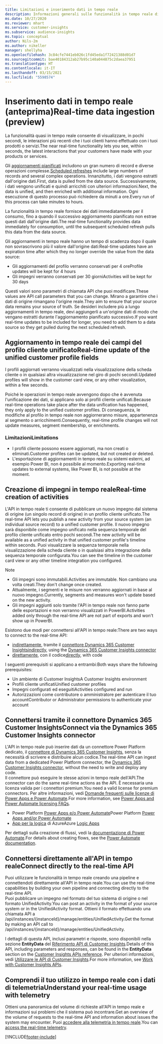 ```yaml
---
title: Limitazioni e inserimento dati in tempo reale
description: Informazioni generali sulle funzionalità in tempo reale di Audience Insights.
ms.date: 10/27/2020
ms.reviewer: mhart
ms.service: customer-insights
ms.subservice: audience-insights
ms.topic: conceptual
author: Nils-2m
ms.author: nikeller
manager: shellyha
ms.openlocfilehash: 3c84cfe7441eb026c1fd45eda1f72421388d01d7
ms.sourcegitcommit: bae40184312ab27b95c140a044875c2daea37951
ms.translationtype: HT
ms.contentlocale: it-IT
ms.lasthandoff: 03/15/2021
ms.locfileid: "5598574"
---
```

# <a name="real-time-data-ingestion-preview"></a><span data-ttu-id="f2c09-103">Inserimento dati in tempo reale (anteprima)</span><span class="sxs-lookup"><span data-stu-id="f2c09-103">Real-time data ingestion (preview)</span></span>

<span data-ttu-id="f2c09-104">La funzionalità quasi in tempo reale consente di visualizzare, in pochi secondi, le interazioni più recenti che i tuoi clienti hanno effettuato con i tuoi prodotti o servizi.</span><span class="sxs-lookup"><span data-stu-id="f2c09-104">The near real-time functionality lets you see, within seconds, the latest interactions that your customers have made with your products or services.</span></span>

<span data-ttu-id="f2c09-105">Gli [aggiornamenti pianificati](system.md#schedule-tab) includono un gran numero di record e diverse operazioni complesse.</span><span class="sxs-lookup"><span data-stu-id="f2c09-105">[Scheduled refreshes](system.md#schedule-tab) include large numbers of records and several complex operations.</span></span> <span data-ttu-id="f2c09-106">Innanzitutto, i dati vengono estratti dall'origine dati.</span><span class="sxs-lookup"><span data-stu-id="f2c09-106">First, data is pulled from the data source.</span></span> <span data-ttu-id="f2c09-107">Successivamente, i dati vengono unificati e quindi arricchiti con ulteriori informazioni.</span><span class="sxs-lookup"><span data-stu-id="f2c09-107">Next, the data is unified, and then enriched with additional information.</span></span> <span data-ttu-id="f2c09-108">Ogni esecuzione di questo processo può richiedere da minuti a ore.</span><span class="sxs-lookup"><span data-stu-id="f2c09-108">Every run of this process can take minutes to hours.</span></span>

<span data-ttu-id="f2c09-109">La funzionalità in tempo reale fornisce dei dati immediatamente per il consumo, fino a quando il successivo aggiornamento pianificato non estrae questi dati dall'origine dati.</span><span class="sxs-lookup"><span data-stu-id="f2c09-109">The real-time functionality provides data immediately for consumption, until the subsequent scheduled refresh pulls this data from the data source.</span></span>

<span data-ttu-id="f2c09-110">Gli aggiornamenti in tempo reale hanno un tempo di scadenza dopo il quale non sovrascrivono più il valore dall'origine dati:</span><span class="sxs-lookup"><span data-stu-id="f2c09-110">Real-time updates have an expiration time after which they no longer override the value from the data source:</span></span>

- <span data-ttu-id="f2c09-111">Gli aggiornamenti del profilo verranno conservati per 4 ore</span><span class="sxs-lookup"><span data-stu-id="f2c09-111">Profile updates will be kept for 4 hours</span></span>
- <span data-ttu-id="f2c09-112">Gli impegni verranno conservati per 30 giorni</span><span class="sxs-lookup"><span data-stu-id="f2c09-112">Activities will be kept for 30 days</span></span>

<span data-ttu-id="f2c09-113">Questi valori sono parametri di chiamata API che puoi modificare.</span><span class="sxs-lookup"><span data-stu-id="f2c09-113">These values are API call parameters that you can change.</span></span> <span data-ttu-id="f2c09-114">Mirano a garantire che i dati di origine rimangano l'origine reale.</span><span class="sxs-lookup"><span data-stu-id="f2c09-114">They aim to ensure that your source data remains your source of truth.</span></span> <span data-ttu-id="f2c09-115">Se desideri includere più a lungo aggiornamenti in tempo reale, devi aggiungerli a un'origine dati di modo che vengano estratti durante l'aggiornamento pianificato successivo.</span><span class="sxs-lookup"><span data-stu-id="f2c09-115">If you want real-time updates to be included for longer, you need to add them to a data source so they get pulled during the next scheduled refresh.</span></span>

## <a name="real-time-update-of-the-unified-customer-profile-fields"></a><span data-ttu-id="f2c09-116">Aggiornamento in tempo reale dei campi del profilo cliente unificato</span><span class="sxs-lookup"><span data-stu-id="f2c09-116">Real-time update of the unified customer profile fields</span></span>

<span data-ttu-id="f2c09-117">I profili aggiornati verranno visualizzati nella visualizzazione della scheda cliente o in qualsiasi altra visualizzazione nel giro di pochi secondi.</span><span class="sxs-lookup"><span data-stu-id="f2c09-117">Updated profiles will show in the customer card view, or any other visualization, within a few seconds.</span></span>

<span data-ttu-id="f2c09-118">Poiché le operazioni in tempo reale avvengono dopo che è avvenuta l'unificazione dei dati, si applicano solo ai profili cliente unificati.</span><span class="sxs-lookup"><span data-stu-id="f2c09-118">Because real-time operations take place after the data unification has happened, they only apply to the unified customer profiles.</span></span> <span data-ttu-id="f2c09-119">Di conseguenza, le modifiche al profilo in tempo reale non aggiorneranno misure, appartenenza al segmento o arricchimenti.</span><span class="sxs-lookup"><span data-stu-id="f2c09-119">Consequently, real-time profile changes will not update measures, segment membership, or enrichments.</span></span>

### <a name="limitations"></a><span data-ttu-id="f2c09-120">Limitazioni</span><span class="sxs-lookup"><span data-stu-id="f2c09-120">Limitations</span></span>

- <span data-ttu-id="f2c09-121">I profili cliente possono essere aggiornati, ma non creati o eliminati.</span><span class="sxs-lookup"><span data-stu-id="f2c09-121">Customer profiles can be updated, but not created or deleted.</span></span>
- <span data-ttu-id="f2c09-122">L'esportazione di aggiornamenti in tempo reale su sistemi esterni, ad esempio Power BI, non è possibile al momento.</span><span class="sxs-lookup"><span data-stu-id="f2c09-122">Exporting real-time updates to external systems, like Power BI, is not possible at the moment.</span></span>

## <a name="real-time-creation-of-activities"></a><span data-ttu-id="f2c09-123">Creazione di impegni in tempo reale</span><span class="sxs-lookup"><span data-stu-id="f2c09-123">Real-time creation of activities</span></span>

<span data-ttu-id="f2c09-124">L'API in tempo reale ti consente di pubblicare un nuovo impegno dal sistema di origine (un singolo record di origine) in un profilo cliente unificato.</span><span class="sxs-lookup"><span data-stu-id="f2c09-124">The real-time API lets you publish a new activity from your source system (an individual source record) to a unified customer profile.</span></span> <span data-ttu-id="f2c09-125">Il nuovo impegno sarà disponibile come impegno unificato nella sequenza temporale del profilo cliente unificato entro pochi secondi.</span><span class="sxs-lookup"><span data-stu-id="f2c09-125">The new activity will be available as a unified activity in that unified customer profile's timeline within seconds.</span></span> <span data-ttu-id="f2c09-126">Puoi visualizzare la sequenza temporale nella visualizzazione della scheda cliente o in qualsiasi altra integrazione della sequenza temporale configurata.</span><span class="sxs-lookup"><span data-stu-id="f2c09-126">You can see the timeline in the customer card view or any other timeline integration you configured.</span></span>

> [!NOTE]
>
> - <span data-ttu-id="f2c09-127">Gli impegni sono immutabili.</span><span class="sxs-lookup"><span data-stu-id="f2c09-127">Activities are immutable.</span></span> <span data-ttu-id="f2c09-128">Non cambiano una volta creati.</span><span class="sxs-lookup"><span data-stu-id="f2c09-128">They don't change once created.</span></span>
> - <span data-ttu-id="f2c09-129">Attualmente, i segmenti e le misure non verranno aggiornati in base al nuovo impegno.</span><span class="sxs-lookup"><span data-stu-id="f2c09-129">Currently, segments and measures won't update based on the new activity.</span></span>
> - <span data-ttu-id="f2c09-130">Gli impegni aggiunti solo tramite l'API in tempo reale non fanno parte delle esportazioni e non verranno visualizzati in PowerBI.</span><span class="sxs-lookup"><span data-stu-id="f2c09-130">Activities added only through the real-time API are not part of exports and won't show up in PowerBI.</span></span>

<span data-ttu-id="f2c09-131">Esistono due modi per connettersi all'API in tempo reale:</span><span class="sxs-lookup"><span data-stu-id="f2c09-131">There are two ways to connect to the real-time API:</span></span>

- <span data-ttu-id="f2c09-132">[indirettamente](#connect-via-the-dynamics-365-customer-insights-connector), tramite il [connettore Dynamics 365 Customer Insights](/connectors/customerinsights/)</span><span class="sxs-lookup"><span data-stu-id="f2c09-132">[indirectly](#connect-via-the-dynamics-365-customer-insights-connector), using the [Dynamics 365 Customer Insights connector](/connectors/customerinsights/)</span></span>
- <span data-ttu-id="f2c09-133">[direttamente](#connect-directly-to-the-real-time-api), con il codice</span><span class="sxs-lookup"><span data-stu-id="f2c09-133">[directly](#connect-directly-to-the-real-time-api), with code</span></span>

<span data-ttu-id="f2c09-134">I seguenti prerequisiti si applicano a entrambi:</span><span class="sxs-lookup"><span data-stu-id="f2c09-134">Both ways share the following prerequisites:</span></span>

- <span data-ttu-id="f2c09-135">Un ambiente di Customer Insights</span><span class="sxs-lookup"><span data-stu-id="f2c09-135">A Customer Insights environment</span></span>
- <span data-ttu-id="f2c09-136">Profili cliente unificati</span><span class="sxs-lookup"><span data-stu-id="f2c09-136">Unified customer profiles</span></span>
- <span data-ttu-id="f2c09-137">Impegni configurati ed eseguiti</span><span class="sxs-lookup"><span data-stu-id="f2c09-137">Activities configured and run</span></span>
- <span data-ttu-id="f2c09-138">Autorizzazioni come contributore o amministratore per autenticare il tuo account</span><span class="sxs-lookup"><span data-stu-id="f2c09-138">Contributor or Administrator permissions to authenticate your account</span></span>

## <a name="connect-via-the-dynamics-365-customer-insights-connector"></a><span data-ttu-id="f2c09-139">Connettersi tramite il connettore Dynamics 365 Customer Insights</span><span class="sxs-lookup"><span data-stu-id="f2c09-139">Connect via the Dynamics 365 Customer Insights connector</span></span>

<span data-ttu-id="f2c09-140">L'API in tempo reale può inserire dati da un connettore Power Platform dedicato, il [connettore di Dynamics 365 Customer Insights](/connectors/customerinsights/), senza la necessità di scrivere e distribuire alcun codice.</span><span class="sxs-lookup"><span data-stu-id="f2c09-140">The real-time API can ingest data from a dedicated Power Platform connector, the [Dynamics 365 Customer Insights connector](/connectors/customerinsights/), without the need to write and deploy any code.</span></span>    
<span data-ttu-id="f2c09-141">Il connettore può eseguire le stesse azioni in tempo reale dell'API.</span><span class="sxs-lookup"><span data-stu-id="f2c09-141">The connector can do the same real-time actions as the API.</span></span> <span data-ttu-id="f2c09-142">È necessaria una licenza valida per i connettori premium.</span><span class="sxs-lookup"><span data-stu-id="f2c09-142">You need a valid license for premium connectors.</span></span> <span data-ttu-id="f2c09-143">Per altre informazioni, vedi [Domande frequenti sulle licenze di Power Apps e Power Automate](/power-platform/admin/powerapps-flow-licensing-faq).</span><span class="sxs-lookup"><span data-stu-id="f2c09-143">For more information, see [Power Apps and Power Automate licensing FAQs](/power-platform/admin/powerapps-flow-licensing-faq).</span></span>

- <span data-ttu-id="f2c09-144">Power Platform [Power Apps e/o Power Automate](/connectors/)</span><span class="sxs-lookup"><span data-stu-id="f2c09-144">Power Platform [Power Apps and/or Power Automate](/connectors/)</span></span>
- <span data-ttu-id="f2c09-145">[App per la logica](/azure/connectors/apis-list) di Azure</span><span class="sxs-lookup"><span data-stu-id="f2c09-145">Azure [Logic Apps](/azure/connectors/apis-list)</span></span>

<span data-ttu-id="f2c09-146">Per dettagli sulla creazione di flussi, vedi la [documentazione di Power Automate](/power-automate/).</span><span class="sxs-lookup"><span data-stu-id="f2c09-146">For details about creating flows, see the [Power Automate documentation](/power-automate/).</span></span>

## <a name="connect-directly-to-the-real-time-api"></a><span data-ttu-id="f2c09-147">Connettersi direttamente all'API in tempo reale</span><span class="sxs-lookup"><span data-stu-id="f2c09-147">Connect directly to the real-time API</span></span>

<span data-ttu-id="f2c09-148">Puoi utilizzare le funzionalità in tempo reale creando una pipeline e connettendoti direttamente all'API in tempo reale.</span><span class="sxs-lookup"><span data-stu-id="f2c09-148">You can use the real-time capabilities by building your own pipeline and connecting directly to the real-time API.</span></span>    
<span data-ttu-id="f2c09-149">Puoi pubblicare un impegno nel formato del tuo sistema di origine o nel formato UnifiedActivity.</span><span class="sxs-lookup"><span data-stu-id="f2c09-149">You can post an activity in the format of your source system or in the UnifiedActivity format.</span></span> <span data-ttu-id="f2c09-150">Ottieni il formato effettuando una chiamata API a /api/instances/{instanceId}/manage/entities/UnifiedActivity.</span><span class="sxs-lookup"><span data-stu-id="f2c09-150">Get the format by making an API call to /api/instances/{instanceId}/manage/entities/UnifiedActivity.</span></span>

<span data-ttu-id="f2c09-151">I dettagli di questa API, inclusi parametri e risposte, sono disponibili nella sezione **EntityData** del [Riferimento API di Customer Insights](https://developer.ci.ai.dynamics.com/api-details#api=CustomerInsights).</span><span class="sxs-lookup"><span data-stu-id="f2c09-151">Details of this API, including parameters and responses, can be found in the **EntityData** section on the [Customer Insights APIs reference](https://developer.ci.ai.dynamics.com/api-details#api=CustomerInsights).</span></span> <span data-ttu-id="f2c09-152">Per ulteriori informazioni, vedi [Utilizzare le API di Customer Insights](apis.md).</span><span class="sxs-lookup"><span data-stu-id="f2c09-152">For more information, see [Work with Customer Insights APIs](apis.md).</span></span>

## <a name="understand-your-real-time-usage-with-telemetry"></a><span data-ttu-id="f2c09-153">Comprendi il tuo utilizzo in tempo reale con i dati di telemetria</span><span class="sxs-lookup"><span data-stu-id="f2c09-153">Understand your real-time usage with telemetry</span></span>

<span data-ttu-id="f2c09-154">Ottieni una panoramica del volume di richieste all'API in tempo reale e informazioni sui problemi che il sistema può incontrare.</span><span class="sxs-lookup"><span data-stu-id="f2c09-154">Get an overview of the volume of requests to the real-time API and information about issues the system may encounter.</span></span> <span data-ttu-id="f2c09-155">Puoi [accedere alla telemetria in tempo reale](system.md#api-usage-tab).</span><span class="sxs-lookup"><span data-stu-id="f2c09-155">You can [access the real-time telemetry](system.md#api-usage-tab).</span></span> 


[!INCLUDE[footer-include](../includes/footer-banner.md)]